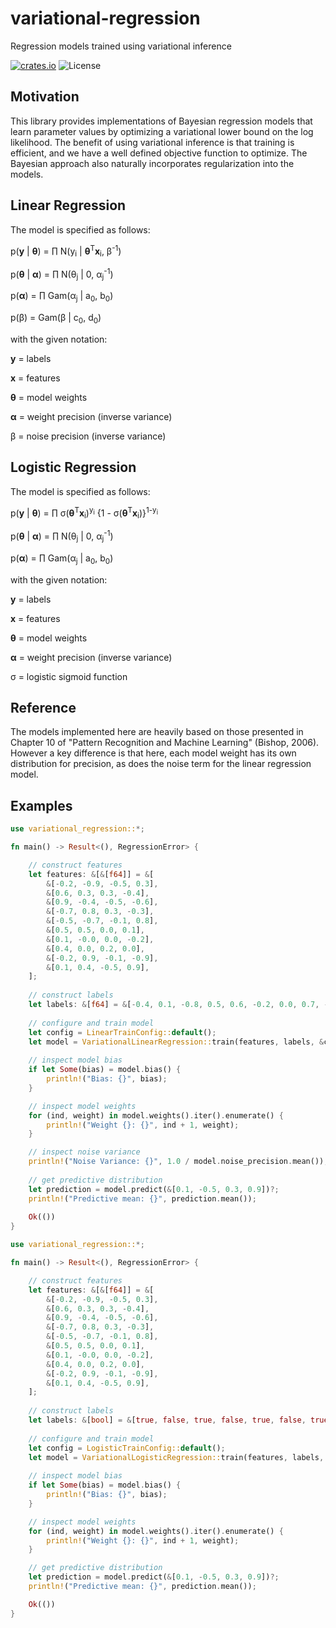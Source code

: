 # variational-regression

Regression models trained using variational inference

[![crates.io](https://img.shields.io/crates/v/variational-regression.svg)](https://crates.io/crates/variational-regression)
![License](https://img.shields.io/crates/l/variational-regression.svg)

## Motivation

This library provides implementations of Bayesian regression models that learn parameter values by optimizing a variational lower bound on the log likelihood. The benefit of using variational inference is that training is efficient, and we have a well defined objective function to optimize. The Bayesian approach also naturally incorporates regularization into the models.

## Linear Regression

The model is specified as follows:

p(<b>y</b> | <b>&theta;</b>) = &prod; N(y<sub>i</sub> | <b>&theta;</b><sup>T</sup><b>x</b><sub>i</sub>, &beta;<sup>-1</sup>)

p(<b>&theta;</b> | <b>&alpha;</b>) = &prod; N(&theta;<sub>j</sub> | 0, &alpha;<sub>j</sub><sup>-1</sup>)

p(<b>&alpha;</b>) = &prod; Gam(&alpha;<sub>j</sub> | a<sub>0</sub>, b<sub>0</sub>)

p(&beta;) = Gam(&beta; | c<sub>0</sub>, d<sub>0</sub>)

with the given notation:

<b>y</b> = labels

<b>x</b> = features

<b>&theta;</b> = model weights

<b>&alpha;</b> = weight precision (inverse variance)

&beta; = noise precision (inverse variance)

## Logistic Regression

The model is specified as follows:

p(<b>y</b> | <b>&theta;</b>) = &prod; &sigma;(<b>&theta;</b><sup>T</sup><b>x</b><sub>i</sub>)<sup>y<sub>i</sub></sup> {1 - &sigma;(<b>&theta;</b><sup>T</sup><b>x</b><sub>i</sub>)}<sup>1-y<sub>i</sub></sup>

p(<b>&theta;</b> | <b>&alpha;</b>) = &prod; N(&theta;<sub>j</sub> | 0, &alpha;<sub>j</sub><sup>-1</sup>)

p(<b>&alpha;</b>) = &prod; Gam(&alpha;<sub>j</sub> | a<sub>0</sub>, b<sub>0</sub>)

with the given notation:

<b>y</b> = labels

<b>x</b> = features

<b>&theta;</b> = model weights

<b>&alpha;</b> = weight precision (inverse variance)

&sigma; = logistic sigmoid function

## Reference

The models implemented here are heavily based on those presented in Chapter 10 of "Pattern Recognition and Machine Learning" (Bishop, 2006). However a key difference is that here, each model weight has its own distribution for precision, as does the noise term for the linear regression model.

## Examples

```rust
use variational_regression::*;

fn main() -> Result<(), RegressionError> {

    // construct features
    let features: &[&[f64]] = &[
        &[-0.2, -0.9, -0.5, 0.3],
        &[0.6, 0.3, 0.3, -0.4],
        &[0.9, -0.4, -0.5, -0.6],
        &[-0.7, 0.8, 0.3, -0.3],
        &[-0.5, -0.7, -0.1, 0.8],
        &[0.5, 0.5, 0.0, 0.1],
        &[0.1, -0.0, 0.0, -0.2],
        &[0.4, 0.0, 0.2, 0.0],
        &[-0.2, 0.9, -0.1, -0.9],
        &[0.1, 0.4, -0.5, 0.9],
    ];
    
    // construct labels
    let labels: &[f64] = &[-0.4, 0.1, -0.8, 0.5, 0.6, -0.2, 0.0, 0.7, -0.3, 0.2];
    
    // configure and train model
    let config = LinearTrainConfig::default();
    let model = VariationalLinearRegression::train(features, labels, &config)?;
    
    // inspect model bias
    if let Some(bias) = model.bias() {
        println!("Bias: {}", bias);
    }

    // inspect model weights
    for (ind, weight) in model.weights().iter().enumerate() {
        println!("Weight {}: {}", ind + 1, weight);
    }

    // inspect noise variance
    println!("Noise Variance: {}", 1.0 / model.noise_precision.mean());
    
    // get predictive distribution
    let prediction = model.predict(&[0.1, -0.5, 0.3, 0.9])?;
    println!("Predictive mean: {}", prediction.mean());
    
    Ok(())
}
```

```rust
use variational_regression::*;

fn main() -> Result<(), RegressionError> {

    // construct features
    let features: &[&[f64]] = &[
        &[-0.2, -0.9, -0.5, 0.3],
        &[0.6, 0.3, 0.3, -0.4],
        &[0.9, -0.4, -0.5, -0.6],
        &[-0.7, 0.8, 0.3, -0.3],
        &[-0.5, -0.7, -0.1, 0.8],
        &[0.5, 0.5, 0.0, 0.1],
        &[0.1, -0.0, 0.0, -0.2],
        &[0.4, 0.0, 0.2, 0.0],
        &[-0.2, 0.9, -0.1, -0.9],
        &[0.1, 0.4, -0.5, 0.9],
    ];
    
    // construct labels
    let labels: &[bool] = &[true, false, true, false, true, false, true, false, true, false];
    
    // configure and train model
    let config = LogisticTrainConfig::default();
    let model = VariationalLogisticRegression::train(features, labels, &config)?;
    
    // inspect model bias
    if let Some(bias) = model.bias() {
        println!("Bias: {}", bias);
    }

    // inspect model weights
    for (ind, weight) in model.weights().iter().enumerate() {
        println!("Weight {}: {}", ind + 1, weight);
    }

    // get predictive distribution
    let prediction = model.predict(&[0.1, -0.5, 0.3, 0.9])?;
    println!("Predictive mean: {}", prediction.mean());

    Ok(())
}
```
